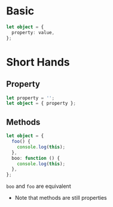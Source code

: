 # Basic

```ts
let object = {
  property: value,
};
```

# Short Hands

## Property

```ts
let property = '';
let object = { property };
```

## Methods

```ts
let object = {
  foo() {
    console.log(this);
  },
  boo: function () {
    console.log(this);
  },
};
```

`boo` and `foo` are equivalent

- Note that methods are still properties

